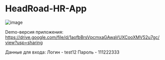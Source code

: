 # HeadRoad-HR-App

![image](https://github.com/nagibator-hero/HeadRoad-HR-App/assets/112814993/b6abbc97-bae9-4c4d-b84d-32eef80adc79)

Demo-версия приложения: https://drive.google.com/file/d/1aofbBrsVpcmxaGAwaVUXCooXMV52u7gc/view?usp=sharing

Данные для входа:
  Логин - test12
  Пароль - 111222333
